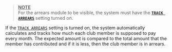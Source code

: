 ><ins>**NOTE**</ins> \
>For the arrears module to be visible, the system must have the [**`TRACK ARREARS`**](17_admin_system-settings?id=_1714-system-will-track-arrears) setting turned on.  

If the [`TRACK ARREARS`](17_admin_system-settings?id=_1714-system-will-track-arrears) setting is turned on, the system automatically calculates and tracks how much each club member is supposed to pay every month. The expected amount is compared to the total amount that the member has contributed and if it is less, then the club member is in arrears.

